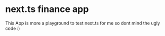 # next.ts finance app 

This App is more a playground to test next.ts for me so dont mind the ugly code :)